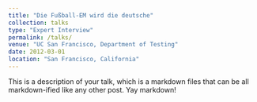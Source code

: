 ```yaml
---
title: "Die Fußball-EM wird die deutsche"
collection: talks
type: "Expert Interview"
permalink: /talks/
venue: "UC San Francisco, Department of Testing"
date: 2012-03-01
location: "San Francisco, California"
---
```


This is a description of your talk, which is a markdown files that can be all markdown-ified like any other post. Yay markdown!
